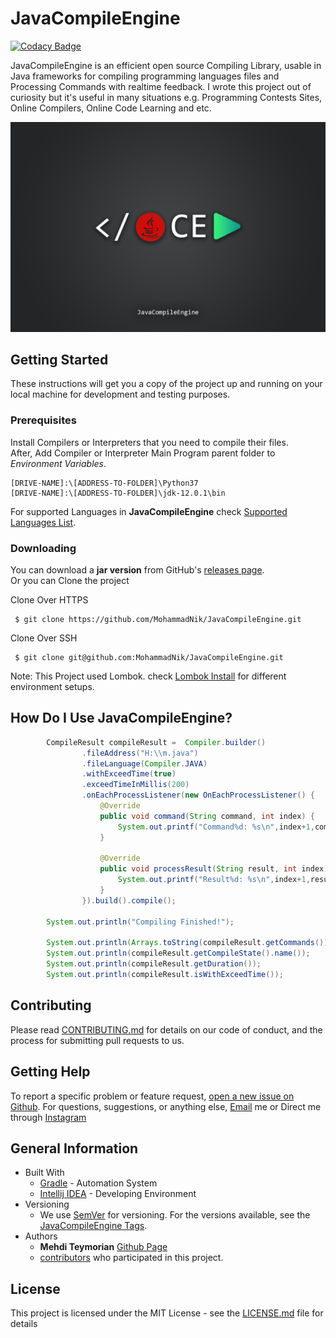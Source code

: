 # JavaCompileEngine
[![Codacy Badge](https://api.codacy.com/project/badge/Grade/bc5268d7ccb74ede9bf16b482ebfea79)](https://www.codacy.com?utm_source=github.com&amp;utm_medium=referral&amp;utm_content=MohammadNik/JavaCompileEngine&amp;utm_campaign=Badge_Grade)

JavaCompileEngine is an efficient open source Compiling Library, usable in Java frameworks for compiling programming languages files and Processing Commands with realtime feedback. I wrote this project out of curiosity but it's useful in many situations e.g. Programming Contests Sites, Online Compilers, Online Code Learning and etc.  

![JavaCompileEngine](https://github.com/MohammadNik/JavaCompileEngine/blob/master/images/javaCompileEngineLandScape.png)

## Getting Started

These instructions will get you a copy of the project up and running on your local machine for development and testing purposes.

### Prerequisites

Install Compilers or Interpreters that you need to compile their files.  
After, Add Compiler or Interpreter Main Program parent folder to *Environment Variables*.  
~~~Text
[DRIVE-NAME]:\[ADDRESS-TO-FOLDER]\Python37
[DRIVE-NAME]:\[ADDRESS-TO-FOLDER]\jdk-12.0.1\bin
~~~
For supported Languages in **JavaCompileEngine** check [Supported Languages List](https://github.com/MohammadNik/JavaCompileEngine/blob/master/SupportedLanguages). 

### Downloading
You can download a **jar version** from GitHub's [releases page](https://github.com/MohammadNik/JavaCompileEngine/releases).  
Or you can Clone the project

Clone Over HTTPS
~~~git
 $ git clone https://github.com/MohammadNik/JavaCompileEngine.git
~~~
Clone Over SSH
~~~git
 $ git clone git@github.com:MohammadNik/JavaCompileEngine.git
~~~
Note: This Project used Lombok. check [Lombok Install](https://projectlombok.org/) for different environment setups.

## How Do I Use JavaCompileEngine?
~~~java
        CompileResult compileResult =  Compiler.builder()
                .fileAddress("H:\\m.java")
                .fileLanguage(Compiler.JAVA)
                .withExceedTime(true)
                .exceedTimeInMillis(200)
                .onEachProcessListener(new OnEachProcessListener() {
                    @Override
                    public void command(String command, int index) {
                        System.out.printf("Command%d: %s\n",index+1,command);
                    }

                    @Override
                    public void processResult(String result, int index) {
                        System.out.printf("Result%d: %s\n",index+1,result);
                    }
                }).build().compile();

        System.out.println("Compiling Finished!");

        System.out.println(Arrays.toString(compileResult.getCommands()));
        System.out.println(compileResult.getCompileState().name());
        System.out.println(compileResult.getDuration());
        System.out.println(compileResult.isWithExceedTime());
~~~

## Contributing

Please read [CONTRIBUTING.md](https://github.com/MohammadNik/JavaCompileEngine/blob/master/CONTRIBUTING.md) for details on our code of conduct, and the process for submitting pull requests to us.

## Getting Help
To report a specific problem or feature request, [open a new issue on Github](https://github.com/MohammadNik/JavaCompileEngine/blob/master/CONTRIBUTING.md). For questions, suggestions, or anything else, [Email](mailto:mehditeymorian322@gmail.com) me or Direct me through [Instagram](https://www.instagram.com/nik_teymorian/)


## General Information
- Built With
  -  [Gradle](https://maven.apache.org/) - Automation System
  -  [Intellij IDEA](https://www.jetbrains.com/idea/) - Developing Environment
- Versioning
  -  We use [SemVer](http://semver.org/) for versioning. For the versions available, see the [JavaCompileEngine Tags](https://github.com/MohammadNik/JavaCompileEngine/tags). 
- Authors
  -  **Mehdi Teymorian** [Github Page](https://github.com/MohammadNik) 
  - [contributors](https://github.com/MohammadNik/JavaCompileEngine/graphs/contributors) who participated in this project.

## License

This project is licensed under the MIT License - see the [LICENSE.md](https://github.com/MohammadNik/JavaCompileEngine/blob/master/LICENSE) file for details
